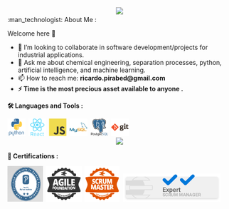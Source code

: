<div id="header" align="center">
  <img src="https://media.giphy.com/media/qgQUggAC3Pfv687qPC/giphy.gif" width="250"/>
</div>
<div id="paragraph" align="left">
:man_technologist: About Me :


Welcome here 👋
<ul>
  <li>👯 I’m looking to collaborate in software development/projects for industrial applications.</li>
  <li>💬 Ask me about chemical engineering, separation processes, python, artificial intelligence, and machine learning. </li>
  <li>📫 How to reach me: <b> ricardo.pirabed@gmail.com </li>
  <li>⚡ Time is the most precious asset available to anyone .</li>
  </ul>
 
  :hammer_and_wrench: Languages and Tools :
</div>
 <div>
    <img src="https://github.com/devicons/devicon/blob/master/icons/python/python-original-wordmark.svg" title="Python" alt="Python" width="40" height="40"/>&nbsp;
    <img src="https://github.com/devicons/devicon/blob/master/icons/react/react-original-wordmark.svg" title="React" alt="React" width="40" height="40"/>&nbsp; 
    <img src="https://github.com/devicons/devicon/blob/master/icons/javascript/javascript-original.svg" title="JavaScript" alt="JavaScript" width="40" height="40"/>&nbsp;
    <img src="https://github.com/devicons/devicon/blob/master/icons/mysql/mysql-original-wordmark.svg" title="MySQL"  alt="MySQL" width="40" height="40"/>&nbsp;
    <img src="https://github.com/devicons/devicon/blob/master/icons/postgresql/postgresql-original-wordmark.svg" title="Postgresql"  alt="Postgresql" width="40" height="40"/>&nbsp;
    <img src="https://github.com/devicons/devicon/blob/master/icons/git/git-original-wordmark.svg" title="Git" **alt="Git" width="40" height="40"/>&nbsp;
</div>

<div id="header" align="center">
  <img src="https://media.giphy.com/media/sHcdLygG4AZpu/giphy.gif" width="250"/>
</div>

  :toolbox: Certifications :
</div>
 <div>
    <img src="https://github.com/pira245/pira245/blob/main/python-institue.PNG" title="python-institute" alt="Python" width="80" height="80"/>&nbsp;
    <img src="https://github.com/pira245/pira245/blob/main/agile-foundation.png" title="agile-foundation" alt="agile" width="80" height="80"/>&nbsp; 
    <img src="https://github.com/pira245/pira245/blob/main/scrum-master.png" title="scrum-master" alt="scrum-master" width="80" height="80"/>&nbsp;
    <img src="https://github.com/pira245/pira245/blob/main/scrum-manager.png" title="scrum-manager" alt="scrum-manager" width="220" height="64"/>&nbsp;
</div>
